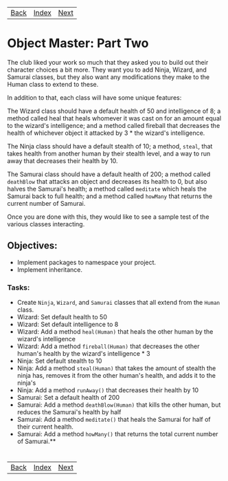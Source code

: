 <table width="100%">
    <tr>
        <td><a href="./013_Object_Master_1.md">Back</a></td>
        <td><a href="../Index.md">Index</a></td>
        <td><a href="./../003_OOP_Advance/001_Static.md">Next</a></td>
    </tr>
</table>

#

#   Object Master: Part Two
The club liked your work so much that they asked you to build out their character choices a bit more. They want you to add Ninja, Wizard, and Samurai classes, but they also want any modifications they make to the Human class to extend to these.

In addition to that, each class will have some unique features:

The Wizard class should have a default health of 50 and intelligence of 8; a method called heal that heals whomever it was cast on for an amount equal to the wizard's intelligence; and a method called fireball that decreases the health of whichever object it attacked by 3 * the wizard's intelligence.

The Ninja class should have a default stealth of 10; a method, `steal`, that takes health from another human by their stealth level, and a way to run away that decreases their health by 10.

The Samurai class should have a default health of 200; a method called `deathBlow` that attacks an object and decreases its health to 0, but also halves the Samurai's health; a method called `meditate` which heals the Samurai back to full health; and a method called `howMany` that returns the current number of Samurai.

Once you are done with this, they would like to see a sample test of the various classes interacting.

## __Objectives:__
*   Implement packages to namespace your project.
*   Implement inheritance.

### __Tasks:__
*   Create `Ninja`, `Wizard`, and `Samurai` classes that all extend from the `Human` class.
*   Wizard: Set default health to 50
*   Wizard: Set default intelligence to 8
*   Wizard: Add a method `heal(Human)` that heals the other human by the wizard's intelligence
*   Wizard: Add a method `fireball(Human)` that decreases the other human's health by the wizard's intelligence * 3
*   Ninja: Set default stealth to 10
*   Ninja: Add a method `steal(Human)` that takes the amount of stealth the ninja has, removes it from the other human's health, and adds it to the ninja's
*   Ninja: Add a method `runAway()` that decreases their health by 10
*   Samurai: Set a default health of 200
*   Samurai: Add a method `deathBlow(Human)` that kills the other human, but reduces the Samurai's health by half
*   Samurai: Add a method `meditate()` that heals the Samurai for half of their current health.
*   Samurai: Add a method `howMany()` that returns the total current number of Samurai.**

#

[]()
<table width="100%">
    <tr>
        <td><a href="./013_Object_Master_1.md">Back</a></td>
        <td><a href="../Index.md">Index</a></td>
        <td><a href="./../003_OOP_Advance/001_Static.md">Next</a></td>
    </tr>
</table>